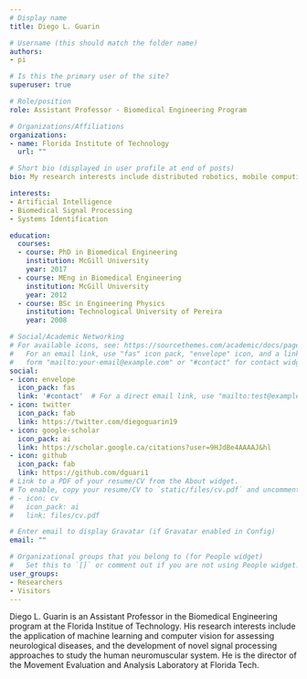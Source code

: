 ```yaml
---
# Display name
title: Diego L. Guarin

# Username (this should match the folder name)
authors:
- pi

# Is this the primary user of the site?
superuser: true

# Role/position
role: Assistant Professor - Biomedical Engineering Program 

# Organizations/Affiliations
organizations:
- name: Florida Institute of Technology
  url: ""

# Short bio (displayed in user profile at end of posts)
bio: My research interests include distributed robotics, mobile computing and programmable matter.

interests:
- Artificial Intelligence
- Biomedical Signal Processing
- Systems Identification

education:
  courses:
  - course: PhD in Biomedical Engineering
    institution: McGill University
    year: 2017
  - course: MEng in Biomedical Engineering
    institution: McGill University
    year: 2012
  - course: BSc in Engineering Physics
    institution: Technological University of Pereira
    year: 2008

# Social/Academic Networking
# For available icons, see: https://sourcethemes.com/academic/docs/page-builder/#icons
#   For an email link, use "fas" icon pack, "envelope" icon, and a link in the
#   form "mailto:your-email@example.com" or "#contact" for contact widget.
social:
- icon: envelope
  icon_pack: fas
  link: '#contact'  # For a direct email link, use "mailto:test@example.org".
- icon: twitter
  icon_pack: fab
  link: https://twitter.com/diegoguarin19
- icon: google-scholar
  icon_pack: ai
  link: https://scholar.google.ca/citations?user=9HJdBe4AAAAJ&hl
- icon: github
  icon_pack: fab
  link: https://github.com/dguari1
# Link to a PDF of your resume/CV from the About widget.
# To enable, copy your resume/CV to `static/files/cv.pdf` and uncomment the lines below.
# - icon: cv
#   icon_pack: ai
#   link: files/cv.pdf

# Enter email to display Gravatar (if Gravatar enabled in Config)
email: ""

# Organizational groups that you belong to (for People widget)
#   Set this to `[]` or comment out if you are not using People widget.
user_groups:
- Researchers
- Visitors
---
```


Diego L. Guarin is an Assistant Professor in the Biomedical Engineering program at the Florida Institue of Technology. His research interests include the application of machine learning and computer vision for assessing neurological diseases, and the development of novel signal processing approaches to study the human neuromuscular system. 
He is the director of the Movement Evaluation and Analysis Laboratory at Florida Tech.
